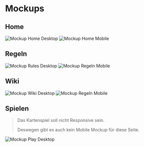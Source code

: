 # Mockups

## Home

![Mockup Home Desktop](Mockups/d-home.png)
![Mockup Home Mobile](Mockups/m-home.png)

## Regeln

![Mockup Rules Desktop](Mockups/d-regeln.png)
![Mockup Regeln Mobile](Mockups/m-regeln.png)

## Wiki

![Mockup Wiki Desktop](Mockups/d-wiki.png)
![Mockup Regeln Mobile](Mockups/m-wiki.png)

## Spielen

> Das Kartenspiel soll nicht Responsive sein.
>
> Deswegen gibt es auch kein Mobile Mockup für diese Seite.

![Mockup Play Desktop](Mockups/d-spielen.png)
